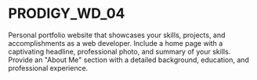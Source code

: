 # PRODIGY_WD_04
 Personal portfolio website that showcases your skills, projects, and accomplishments as a web developer.  Include a home page with a captivating headline, professional photo, and summary of your skills. Provide an "About Me" section with a detailed background, education, and professional experience. 
